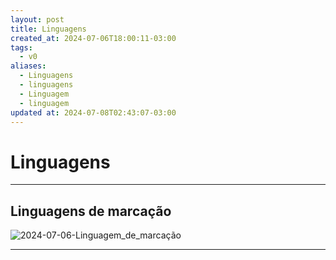 ```yaml
---
layout: post
title: Linguagens
created_at: 2024-07-06T18:00:11-03:00
tags:
  - v0
aliases:
  - Linguagens
  - linguagens
  - Linguagem
  - linguagem
updated at: 2024-07-08T02:43:07-03:00
---
```

# Linguagens
---
## Linguagens de marcação
![2024-07-06-Linguagem_de_marcação](_insight/2024/07/2024-07-06-Linguagem_de_marcação.md#^lista-de-linguagens-de-marcacao)

---
